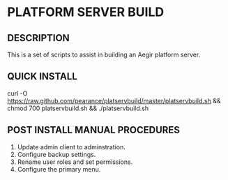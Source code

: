 # PLATFORM SERVER BUILD

## DESCRIPTION

This is a set of scripts to assist in building an Aegir platform server.

## QUICK INSTALL

curl -O https://raw.github.com/pearance/platservbuild/master/platservbuild.sh && chmod 700 platservbuild.sh && ./platservbuild.sh

## POST INSTALL MANUAL PROCEDURES

1. Update admin client to adminstration.
2. Configure backup settings.
3. Rename user roles and set permissions.
4. Configure the primary menu.

